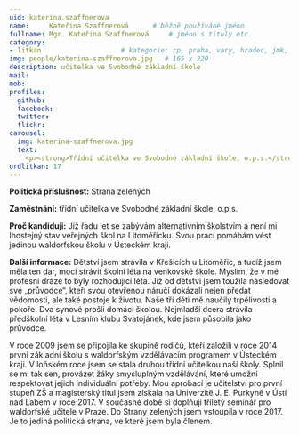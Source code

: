 ```yaml
---
uid: katerina.szaffnerova
name:     Kateřina Szaffnerová  	# běžně používáné jméno
fullname: Mgr. Kateřina Szaffnerová  	# jméno s tituly etc.
category:
- litkan                 	# kategorie: rp, praha, vary, hradec, jmk, senat
img: people/katerina-szaffnerova.jpg   # 165 x 220
description: učitelka ve Svobodné základní škole
mail:
mob:
profiles:
  github:
  facebook:
  twitter: 
  flickr:
carousel:
  img: katerina-szaffnerova.jpg
  text:
    <p><strong>Třídní učitelka ve Svobodné základní škole, o.p.s.</strong>
ordlitkan: 17
---
```

 
**Politická příslušnost:** Strana zelených

**Zaměstnání:** třídní učitelka ve Svobodné základní škole, o.p.s.

**Proč kandiduji:** Již řadu let se zabývám alternativním školstvím a není mi lhostejný stav veřejných škol na Litoměřicku. Svou prací pomáhám vést jedinou waldorfskou školu v Ústeckém kraji.

**Další informace:** Dětství jsem strávila v Křešicích u Litoměřic, a tudíž jsem měla ten dar, moci strávit školní léta na venkovské škole. Myslím, že v mé profesní dráze to byly rozhodující léta. Již od dětství jsem toužila následovat své „průvodce“, kteří svou otevřenou náručí dokázali nejen předat vědomosti, ale také postoje k životu. Naše tři děti mě naučily trpělivosti a pokoře. Dva synové prošli domácí školou. Nejmladší dcera strávila předškolní léta v Lesním klubu Svatojánek, kde jsem působila jako průvodce.

V roce 2009 jsem se připojila ke skupině rodičů, kteří založili v roce 2014 první základní školu s waldorfským vzdělávacím programem v Ústeckém kraji. V loňském roce jsem se stala druhou třídní učitelkou naší školy. Splnil se mi tak sen, provázet žáky smysluplným vzdělávání, které umožní respektovat jejich individuální potřeby. Mou aprobací je učitelství pro první stupeň ZŠ a magisterský titul jsem získala na Univerzitě J. E. Purkyně v Ústí nad Labem v roce 2017. V současné době si doplňuji tříletý seminář pro waldorfské učitele v Praze. Do Strany zelených jsem vstoupila v roce 2017. Je to jediná politická strana, ve které jsem byla členem.

